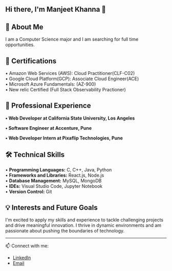 ## Hi there, I'm Manjeet Khanna 👋

<!--
**ManjeetKhanna/ManjeetKhanna** is a ✨ _special_ ✨ repository because its `README.md` (this file) appears on your GitHub profile.

Here are some ideas to get you started:

- 🔭 I’m currently working on ...
- 🌱 I’m currently learning ...
- 👯 I’m looking to collaborate on ...
- 🤔 I’m looking for help with ...
- 💬 Ask me about ...
- 📫 How to reach me: ...
- 😄 Pronouns: ...
- ⚡ Fun fact: ...
-->

:rocket: About Me  
---
I am a Computer Science major and I am searching for full time opportunities.

:scroll: Certifications  
---
•	Amazon Web Services (AWS): Cloud Practitioner(CLF-C02)  <br>
•	Google Cloud Platform(GCP): Associate Cloud Engineer(ACE) <br>
•	Microsoft Azure Fundamentals: (AZ-900) <br> 
•	New relic Certified (Full Stack Observability Practioner) <br>

:briefcase: Professional Experience  
---
**• Web Developer at California State University, Los Angeles** <br>

**• Software Engineer at Accenture, Pune**  

**• Web Developer Intern at Pixaflip Technologies, Pune**  

:hammer_and_wrench: Technical Skills  
---
• **Programming Languages:** C, C++, Java, Python  
• **Frameworks and Libraries:** React.js, Node.js  
• **Database Management:** MySQL, MongoDB  
• **IDEs:** Visual Studio Code, Jupyter Notebook   
• **Version Control:** Git  

:bulb: Interests and Future Goals  
---
I'm excited to apply my skills and experience to tackle challenging projects and drive meaningful innovation. I thrive in dynamic environments and am passionate about pushing the boundaries of technology.

---

📫 Connect with me:
- [LinkedIn](linkedin.com/in/manjeet-khanna-1853711a5)
- [Email](manjeetkhanna04@gmail.com)
